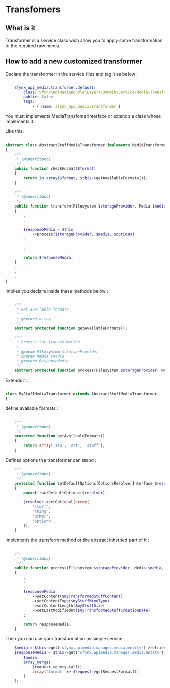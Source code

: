 Transfomers
===========

What is it
----------

Transformer is a service class wich allow you to apply some transformation to the required raw media.


How to add a new customized transformer
---------------------------------------

Declare the transformer in the service files and tag it as below :

```yml

    sfynx_api_media.transformer.default:
        class: Sfynx\ApiMediaBundle\Layers\Domain\Service\Media\Transformer\MyStuffMediaTransformer
        public: false
        tags:
            - { name: sfynx_api_media.transformer }
```

You must implements MediaTransfomerInterface or extends a class whose implements it.

Like this:

```php

abstract class AbstractStuffMediaTransformer implements MediaTransformerInterface
{
    /**
     * {@inheritdoc}
     */
    public function checkFormat($format)
    {
        return in_array($format, $this->getAvailableFormats());
    }

    /**
     * {@inheritdoc}
     */
    public function transform(Filesystem $storageProvider, Media $media, array $options = array())
    {
        .
        .
        .
        $responseMedia = $this
            ->process($storageProvider, $media, $options)
        .
        .
        .

        return $responseMedia;
    }
    .
    .
    .
}
```

Implies you declare inside these methods below :

```php

    /**
     * Get available formats
     *
     * @return array
     */
    abstract protected function getAvailableFormats();

    /**
     * Process the transformation
     *
     * @param Filesystem $storageProvider
     * @param Media $media
     * @return ResponseMedia
     */
    abstract protected function process(Filesystem $storageProvider, Media $media, array $options = array());

```

Extends it :

```php

class MyStuffMediaTransformer extends AbstractStuffMediaTransformer
{
```

define available formats :

```php

    /**
     * {@inheritdoc}
     */
    protected function getAvailableFormats()
    {
        return array('stu', 'stf', 'stuff');
    }
```

Defines options the transformer can stand :

```php
    /**
     * {@inheritdoc}
     */
    protected function setDefaultOptions(OptionsResolverInterface $resolver)
    {
        parent::setDefaultOptions($resolver);

        $resolver->setOptional(array(
            'stuff',
            'thing',
            'other',
            'option4',
        ));
    }
```

Implements the transform method or the abstract inherited part of it :

```php

    /**
     * {@inheritdoc}
     */
    public function process(Filesystem $storageProvider, Media $media, array $options = array())
    {
    	.
    	.
    	.
        $responseMedia
            ->setContent($myTransformedStuffContent)
            ->setContentType($myStuffMimeType)
            ->setContentLength($myStuffSize)
            ->setLastModifiedAt($myTransformedStuffCreationDate)
        ;

        return responseMedia;
    }
```

Then you can use your transformation as simple service

```php
	$media = $this->get('sfynx.apimedia.manager.media.entity')->retrieveMedia($reference);
    $responseMedia = $this->get('sfynx.apimedia.manager.media.entity')->transform(
        $media,
        array_merge(
            $request->query->all(),
            array('format' => $request->getRequestFormat())
        )
    );
```
